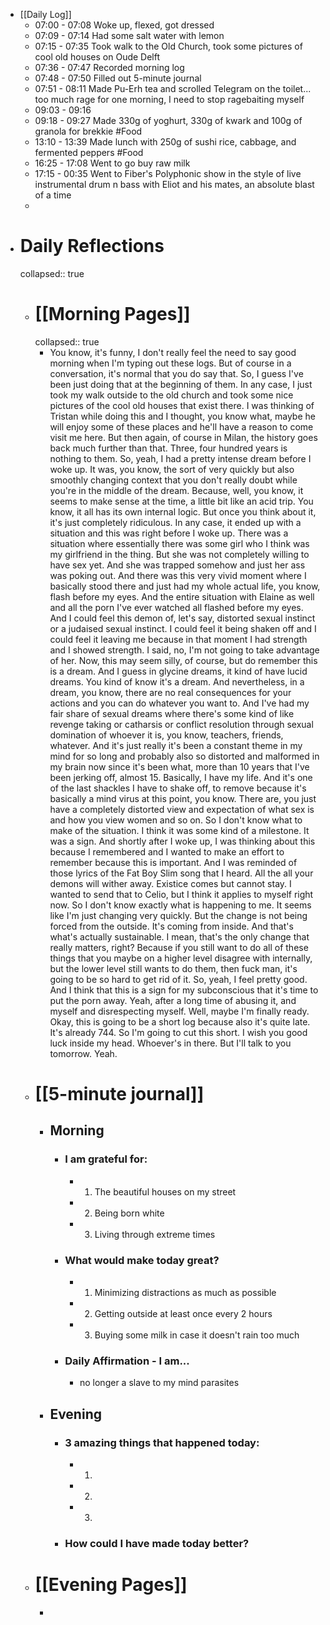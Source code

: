 - [[Daily Log]]
	- 07:00 - 07:08 Woke up, flexed, got dressed
	- 07:09 - 07:14 Had some salt water with lemon
	- 07:15 - 07:35 Took walk to the Old Church, took some pictures of cool old houses on Oude Delft
	- 07:36 - 07:47 Recorded morning log
	- 07:48 - 07:50 Filled out 5-minute journal
	- 07:51 - 08:11 Made Pu-Erh tea and scrolled Telegram on the toilet... too much rage for one morning, I need to stop ragebaiting myself
	- 09:03 - 09:16
	- 09:18 - 09:27 Made 330g of yoghurt, 330g of kwark and 100g of granola for brekkie #Food
	- 13:10 - 13:39 Made lunch with 250g of sushi rice, cabbage, and fermented peppers #Food
	- 16:25 - 17:08 Went to go buy raw milk
	- 17:15 - 00:35 Went to Fiber's Polyphonic show in the style of live instrumental drum n bass with Eliot and his mates, an absolute blast of a time
	-
- # Daily Reflections
  collapsed:: true
	- # [[Morning Pages]]
	  collapsed:: true
		- You know, it's funny, I don't really feel the need to say good morning when I'm typing out these logs. But of course in a conversation, it's normal that you do say that. So, I guess I've been just doing that at the beginning of them. In any case, I just took my walk outside to the old church and took some nice pictures of the cool old houses that exist there. I was thinking of Tristan while doing this and I thought, you know what, maybe he will enjoy some of these places and he'll have a reason to come visit me here. But then again, of course in Milan, the history goes back much further than that. Three, four hundred years is nothing to them. So, yeah, I had a pretty intense dream before I woke up. It was, you know, the sort of very quickly but also smoothly changing context that you don't really doubt while you're in the middle of the dream. Because, well, you know, it seems to make sense at the time, a little bit like an acid trip. You know, it all has its own internal logic. But once you think about it, it's just completely ridiculous. In any case, it ended up with a situation and this was right before I woke up. There was a situation where essentially there was some girl who I think was my girlfriend in the thing. But she was not completely willing to have sex yet. And she was trapped somehow and just her ass was poking out. And there was this very vivid moment where I basically stood there and just had my whole actual life, you know, flash before my eyes. And the entire situation with Elaine as well and all the porn I've ever watched all flashed before my eyes. And I could feel this demon of, let's say, distorted sexual instinct or a judaised sexual instinct. I could feel it being shaken off and I could feel it leaving me because in that moment I had strength and I showed strength. I said, no, I'm not going to take advantage of her. Now, this may seem silly, of course, but do remember this is a dream. And I guess in glycine dreams, it kind of have lucid dreams. You kind of know it's a dream. And nevertheless, in a dream, you know, there are no real consequences for your actions and you can do whatever you want to. And I've had my fair share of sexual dreams where there's some kind of like revenge taking or catharsis or conflict resolution through sexual domination of whoever it is, you know, teachers, friends, whatever. And it's just really it's been a constant theme in my mind for so long and probably also so distorted and malformed in my brain now since it's been what, more than 10 years that I've been jerking off, almost 15. Basically, I have my life. And it's one of the last shackles I have to shake off, to remove because it's basically a mind virus at this point, you know. There are, you just have a completely distorted view and expectation of what sex is and how you view women and so on. So I don't know what to make of the situation. I think it was some kind of a milestone. It was a sign. And shortly after I woke up, I was thinking about this because I remembered and I wanted to make an effort to remember because this is important. And I was reminded of those lyrics of the Fat Boy Slim song that I heard. All the all your demons will wither away. Existice comes but cannot stay. I wanted to send that to Celio, but I think it applies to myself right now. So I don't know exactly what is happening to me. It seems like I'm just changing very quickly. But the change is not being forced from the outside. It's coming from inside. And that's what's actually sustainable. I mean, that's the only change that really matters, right? Because if you still want to do all of these things that you maybe on a higher level disagree with internally, but the lower level still wants to do them, then fuck man, it's going to be so hard to get rid of it. So, yeah, I feel pretty good. And I think that this is a sign for my subconscious that it's time to put the porn away. Yeah, after a long time of abusing it, and myself and disrespecting myself. Well, maybe I'm finally ready. Okay, this is going to be a short log because also it's quite late. It's already 744. So I'm going to cut this short. I wish you good luck inside my head. Whoever's in there. But I'll talk to you tomorrow. Yeah.
	- # [[5-minute journal]]
		- ## Morning
			- ### I am grateful for:
				- 1. The beautiful houses on my street
				- 2. Being born white
				- 3. Living through extreme times
			- ### What would make today great?
				- 1. Minimizing distractions as much as possible
				- 2. Getting outside at least once every 2 hours
				- 3. Buying some milk in case it doesn't rain too much
			- ### Daily Affirmation - I am...
				- no longer a slave to my mind parasites
		- ## Evening
			- ### 3 amazing things that happened today:
				- 1.
				- 2.
				- 3.
			- ### How could I have made today better?
	- # [[Evening Pages]]
		-